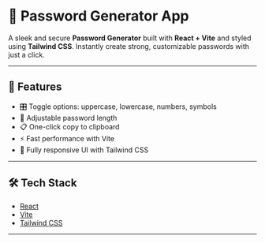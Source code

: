 # 🔐 Password Generator App

A sleek and secure **Password Generator** built with **React + Vite** and styled using **Tailwind CSS**. Instantly create strong, customizable passwords with just a click.

---

## 🚀 Features

- 🎛️ Toggle options: uppercase, lowercase, numbers, symbols
- 🔢 Adjustable password length
- 📋 One-click copy to clipboard
- ⚡ Fast performance with Vite
- 🎨 Fully responsive UI with Tailwind CSS

---

## 🛠️ Tech Stack

- [React](https://reactjs.org/)
- [Vite](https://vitejs.dev/)
- [Tailwind CSS](https://tailwindcss.com/)

---


